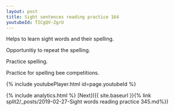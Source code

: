 ```yaml
---
layout: post
title: Sight sentences reading practice 164
youtubeId: TICgQV-ZgrU
---
```

 
 
Helps to learn sight words and their spelling.

Opportunitiy to repeat the spelling. 

Practice spelling. 
 
Practice for spelling bee competitions. 
 
{% include youtubePlayer.html id=page.youtubeId %}
 
 
{% include analytics.html %} 
[Next]({{ site.baseurl }}{% link  split2/_posts/2019-02-27-Sight words reading practice 345.md%})
 
